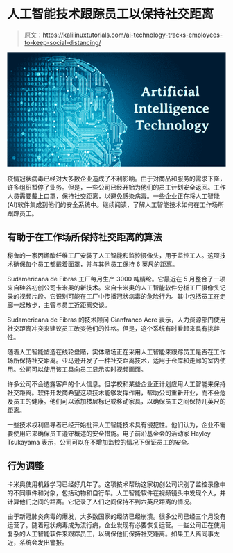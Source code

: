 # 人工智能技术跟踪员工以保持社交距离

> 原文：<https://kalilinuxtutorials.com/ai-technology-tracks-employees-to-keep-social-distancing/>

[![AI Technology Tracks Employees to Keep Social Distancing](img/2dfcffe170c942eb59b1fc75602829dc.png "AI Technology Tracks Employees to Keep Social Distancing")](https://1.bp.blogspot.com/-33wmEqqnS3M/XzA9_cI5ktI/AAAAAAAAKH0/a7NiHYs103cnMVb-hQZ_iT_Ji_ZcpfpjACLcBGAsYHQ/d/AI%2B%2BTECH.png)

疫情冠状病毒已经对大多数企业造成了不利影响。由于对商品和服务的需求下降，许多组织暂停了业务。但是，一些公司已经开始为他们的员工计划安全返回。工作人员需要戴上口罩，保持社交距离，以避免感染病毒。一些企业正在将人工智能(AI)软件集成到他们的安全系统中。继续阅读，了解人工智能技术如何在工作场所跟踪员工。

## **有助于在工作场所保持社交距离的算法**

秘鲁的一家丙烯酸纤维工厂安装了人工智能和监控摄像头，用于监控工人。这项技术确保每个员工都戴着面罩，并与其他员工保持 6 英尺的距离。

Sudamericana de Fibras 工厂每月生产 3000 吨腈纶。它最近在 5 月整合了一项来自硅谷初创公司卡米奥的新技术。来自卡米奥的人工智能软件分析工厂摄像头记录的视频片段。它识别可能在工厂中传播冠状病毒的危险行为。其中包括员工在走廊一起散步，主管与员工近距离交谈。

Sudamericana de Fibras 的技术顾问 Gianfranco Acre 表示，人力资源部门使用社交距离冲突来建议员工改变他们的性格。但是，这个系统有时看起来具有挑衅性。

随着人工智能塑造在线轮盘赌，实体赌场正在采用人工智能来跟踪员工是否在工作场所保持社交距离。亚马逊开发了一种社交距离技术，适用于仓库和走廊的室内使用。公司可以使用该工具向员工显示实时视频画面。

许多公司不会透露客户的个人信息。但学校和某些企业正计划应用人工智能来保持社交距离。软件开发商希望这项技术能够发挥作用，帮助公司重新开业，而不会危及员工的健康。他们可以添加楼层标记或移动家具，以确保员工之间保持几英尺的距离。

一些技术权利倡导者已经开始批评人工智能技术具有侵犯性。他们认为，企业不需要使用它来确保员工遵守概述的安全措施。电子前沿基金会的活动家 Hayley Tsukayama 表示，公司可以在不增加监控的情况下保证员工的安全。

## **行为调整**

卡米奥使用机器学习已经好几年了。这项技术帮助这家初创公司识别了监控录像中的不同事件和对象，包括动物和自行车。人工智能软件在视频镜头中发现个人，并计算他们之间的距离。它记录了人们之间保持不到六英尺距离的情况。

由于新冠肺炎病毒的爆发，大多数国家的经济已经崩溃。很多公司已经三个月没有运营了。随着冠状病毒成为流行病，企业发现有必要恢复运营。一些公司正在使用复杂的人工智能软件来跟踪员工，以确保他们保持社交距离。如果工人离同事太近，系统会发出警报。